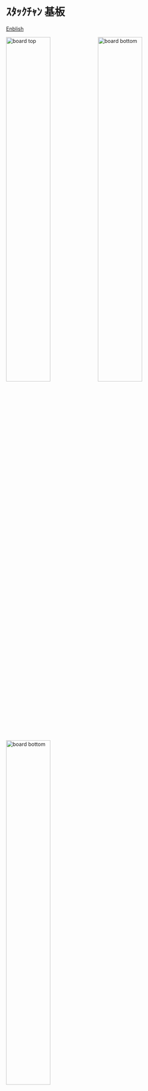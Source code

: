 # ｽﾀｯｸﾁｬﾝ 基板

[Enblish](./README.md)

<img box-sizing="border-box" margin="0px" display="inline-block" alt="board top" width="49%" src="./docs/images/m5-pantilt-top.png"/>
<img box-sizing="border-box" margin="0px" display="inline-block" alt="board bottom" width="49%" src="./docs/images/m5-pantilt-bottom.png"/>
<img box-sizing="border-box" margin="0px" display="inline-block" alt="board bottom" width="49%" src="./docs/images/m5-pantilt-sch.png"/>

## 機能

* 2つのサーボを駆動
  * PWM * 2chまたは
  * TTL * 2ch
* M5Unitのポートを搭載
  * PortB
  * PortC (PWMサーボ使用時のみ有効)
* 電池 (M5Stackからの充電に対応)
* (オプション) 電源スイッチ

## パーツリスト

__(注意)このリストは[PWM](#PWM-Servo)と[シリアル](#Serial(TTL)-Servo)のオプション両方を含んでいます。普通はどちらか一方のみ必要です。[組み立てインストラクション](#Assembly)を確認してください。

|リファレンス| 数量 | 値| フットプリント| URL|
|:--:|:--|:--|:--|:--|
| C1 C2 C3 C4 | 4	| "100u" | "Capacitor_SMD:C_1206_3216Metric_Pad1.42x1.75mm_HandSolder" | "https://akizukidenshi.com/catalog/g/gP-15633/" |
| J1 |1|"Conn_02x15_Odd_Even"|"Connector_PinHeader_2.54mm:PinHeader_2x15_P2.54mm_Vertical_SMD"|"https://www.switch-science.com/catalog/3654/"|
| J2 J3 |2|"Conn_02x03_Odd_Even"|"Connector_PinHeader_2.54mm:PinHeader_2x03_P2.54mm_Vertical"||
| J5 |1|"BAT"|"Connector_JST:JST_PH_B2B-PH-K_1x02_P2.00mm_Vertical"|"https://akizukidenshi.com/catalog/g/gC-12802/"|
| J4 J6 |2|"Conn_01x04"|"Connector_JST:JST_PH_S4B-PH-K_1x04_P2.00mm_Horizontal"||
| J7 |1|"5V_POWER"|"Connector_JST:JST_XH_B2B-XH-A_1x02_P2.50mm_Vertical" |"https://akizukidenshi.com/catalog/g/gC-12802/" |
| JP1 JP2 JP3 JP4 JP5 JP6 JP7 JP8 JP9 JP10|10|Jumper_2_Open|Jumper:SolderJumper-2_P1.3mm_Open_Pad1.0x1.5mm||
| R1 R3 R4 R5 |4|"1k"|"Resistor_SMD:R_0603_1608Metric_Pad1.05x0.95mm_HandSolder"||
|R2 |1|100|"Resistor_SMD:R_0603_1608Metric_Pad1.05x0.95mm_HandSolder"|"https://www.sengoku.co.jp/mod/sgk_cart/detail.php?code=EEHD-57FV"|
| Q1 |1|"IRLML6402"|Package_TO_SOT_SMD:SOT-23| "https://akizukidenshi.com/catalog/g/gI-02553/" |
|SW1 |1|"SW_SPDT"|"Button_Switch_THT:SW_CuK_OS102011MA1QN1_SPDT_Angled"|"https://www.digikey.jp/ja/products/detail/c-k/OS102011MA1QN1/1981430"|
| U1 |1|"NL27WZ125"|"NL27WZ125USG"|"https://www.digikey.jp/number/ja/on-semiconductor/488/NL27WZ125/291486"|

### PWMとシリアルサーボのどちらが良いか
#### PWMサーボ (SG90)
**Pros**: 低コスト
* 低コスト (~500円)で入手性が高いです。
* PortC (シリアル通信) が利用可能です。

**Cons**: 制御が難しい & 若干の安全性リスク有り
* サーボの角度をスムーズに変化させることが難しいです。
* 突入電流が大きく、まれにM5Stackの電源が落ちることがあります。例えば、ｽﾀｯｸﾁｬﾝの物理的な拘束を超えた角度司令を与えたときなどは、SG90が発熱したり発煙したりする場合があります。

#### シリアルサーボ (RS304MD)
**Pros**: 高機能
* 角速度制限などの複雑な制御が可能です。また、現在の角度情報を読み取れるので、ｽﾀｯｸﾁｬﾝの顔の向きに合わせて動作を変えるなど、高度な機能を実現できます。

**Cons**: 高コスト & サイズが大きい
* 高コスト (~3000円)
* PortCが利用できません。
* RS304MDはSG90より一回り大きいので、サーボが本体から少し飛び出た格好になります。

## 組み立て

### PWMサーボ

この設定ではPWMサーボを駆動できます。
下記でテスト済みです。

* [SG-90](https://www.towerpro.com.tw/product/sg90-7/)

#### パーツ

* チップ抵抗 表面実装 0603(1608Metric)
  * 1kΩ * 2pc
* チップコンデンサ 表面実装 100uF 1206(3216Metric) (定格電圧10V以上) * 2pc
* ピンヘッダ 2.54mm 1x3pin
  * 1行3列 * 2pc
* [ピンヘッダ 2.54mm 2x15pin](https://www.switch-science.com/catalog/3654/)
* **オプション: Groveポートコネクタ**
  * PH 4ピン コネクタ * 2pc
* **オプション: 電源スイッチ**
  * スライドスイッチ [OS102011MA1QN1](https://www.digikey.jp/ja/products/detail/c-k/OS102011MA1QN1/1981430)
  * チップ抵抗 表面実装 0603(1608Metric) 1kΩ * 1pc
  * Pch MOSFET [IRLML6402](https://akizukidenshi.com/catalog/g/gI-02553/)

#### はんだ付け

注意: 下記の手順は古くなっています(v0.1.0). 新しいバージョンの基板でテスト完了次第置き換え予定です。

1. JP1とJP2の方向を「PWM」のシルクのある方へ変更します。<br><img width="500px" src="./docs/images/pwm_jumper.jpg" />
1. 1kΩの抵抗をR3とR4にはんだ付けします。
1. コンデンサをC1にはんだ付けします。足を折り曲げて穴に収まるようにします。<br><img width="500px" src="./docs/images/pwm_resistor.jpg" />
1. ピンヘッダとPH2ピン コネクタをはんだ付けします。<br><img width="500px" src="./docs/images/pwm_header.jpg" />
1. (オプション) PH4ピン コネクタをPortBとPortCにはんだ付けします。
1. 電源スイッチをはんだ付けするか、上2つの穴を短絡します。<br><img width="500px" src="./docs/images/pwm_ports.jpg" />
1. 2x15ピンヘッダをはんだ付けします。<br><img width="500px" src="./docs/images/pinheader.jpg" />

### シリアル(TTL) サーボ

この設定ではシリアルサーボを駆動できます。
下記でテスト済みです。

* 双葉電子工業 [RS304MD](http://futaba.co.jp/robot/command_type_servos/rs304md)

#### Parts

* チップ抵抗 表面実装 0603(1608Metric)
  * 1kΩ * 1pc
  * 100Ω * 1pc
* チップコンデンサ 表面実装 100uF 1206(3216Metric) (定格電圧10V以上) * 2pc
* 3ステートバッファIC[NL27WZ125](https://www.digikey.jp/number/ja/on-semiconductor/488/NL27WZ125/291486) * 1pc
* ピンヘッダ 2.54mm 1x3pin
  * 1行3列 * 2pc または
  * 2行2列 * 2pc （サーボのコネクタ形状に合わせて選択）
* [ピンヘッダ 2.54mm 2x15pin](https://www.switch-science.com/catalog/3654/)
* JST PH2ピン コネクタ * 1pc
* **オプション: Groveポートコネクタ**
  * PH 4ピン コネクタ * 2pc
* **オプション: 電源スイッチ**
  * スライドスイッチ [OS102011MA1QN1](https://www.digikey.jp/ja/products/detail/c-k/OS102011MA1QN1/1981430)
  * チップ抵抗 表面実装 0603(1608Metric) 1kΩ * 1pc
  * Pch MOSFET [IRLML6402](https://akizukidenshi.com/catalog/g/gI-02553/)

#### Soldering

注意: 下記の手順は古くなっています(v0.1.0). 新しいバージョンの基板でテスト完了次第置き換え予定です。

1. 1kΩの抵抗をR1に、100Ωの抵抗をR2にはんだ付けします。
1. ICをはんだ付けします。チップ状の小さな穴がシルクの左上にくるのが正しい向きです。<br><img width="500px" src="./docs/images/serial_ic.jpg" />
1. コンデンサをC1にはんだ付けします。足を折り曲げて穴に収まるようにします。
1. ピンヘッダとPH2ピン コネクタをはんだ付けします。<br><img width="500px" src="./docs/images/serial_header.jpg" />
1. (オプション) PH4ピン コネクタをPortBにはんだ付けします。<br><img width="500px" src="./docs/images/serial_ports.jpg" />
1. 電源スイッチをはんだ付けするか、上2つの穴を短絡します。
1. 2x15ピンヘッダをはんだ付けします。<br><img width="500px" src="./docs/images/pinheader.jpg" />
